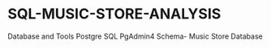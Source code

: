 # SQL-MUSIC-STORE-ANALYSIS


Database and Tools
Postgre SQL
PgAdmin4
Schema- Music Store Database



